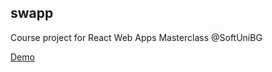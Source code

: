 
## swapp

Course project for React Web Apps Masterclass @SoftUniBG

[Demo](https://swapp-demo.netlify.com)
